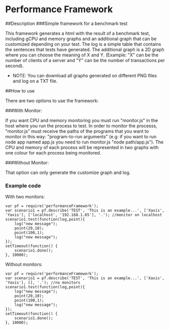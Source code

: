Performance Framework
=====================

##Description
###Simple framework for a benchmark test

This framework generates a html with the result of a benchmark test, including gCPU and memory graphs and an additional 
graph that can be customized depending on your test.
The log is a simple table that contains the sentences that tests have generated.
The additional graph is a 2D graph where you can choose the meaning of X and Y.
(Example: "X" can be the number of clients of a server and "Y" can be the number of transactions per second).
* NOTE: You can download all graphs generated on different PNG files and log on a TXT file.

##How to use

There are two options to use the framework:


###With Monitor:

If you want CPU and memory monitoring you must run "monitor.js" in the host where you run the process to test. In order to
monitor the processs, "monitor.js" must receive the paths of the programs that you want to monitor in this way: "program-to-run 
arguments" (e.g: if you want to run node app named app.js you need to run monitor.js "node path/app.js").
The CPU and memory of each process will be represented in two graphs with one colour for each process being monitored.

###Without Monitor:

That option can only generate the customize graph and log.

### Example code

With two monitors:

```
var pf = require('performanceFramework');
var scenario1 = pf.describe('TEST', 'This is an example...', ['Xaxis', 'Yaxis'], ['localhost', '192.168.1.65'], '.'); //monitor on localhost
scenario1.test(function(log,point){
    log("new message");
    point(20,10);
    point(100,1);
    log("new message");
});
setTimeout(function() {
    scenario1.done();
}, 10000); 
```

Without monitors:

```
var pf = require('performanceFramework');
var scenario1 = pf.describe('TEST', 'This is an example...', ['Xaxis', 'Yaxis'], [], '.'); //no monitors
scenario1.test(function(log,point){
    log("new message");
    point(20,10);
    point(100,1);
    log("new message");
});
setTimeout(function() {
    scenario1.done();
}, 10000); 
```
